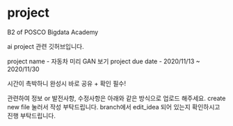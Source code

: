 # project
B2 of POSCO Bigdata Academy

ai project 관련 깃허브입니다.

project name - 자동차 미리 GAN 보기
project due date - 2020/11/13 ~ 2020/11/30

시간이 촉박하니 완성시 바로 공유 + 확인 필수!

관련하여 정보 or 발전사항, 수정사항은 아래와 같은 방식으로 업로드 해주세요.
  create new file 눌러서 작성 부탁드립니다.
  branch에서 edit_idea 되어 있는지 확인하시고 진행 부탁드립니다.

